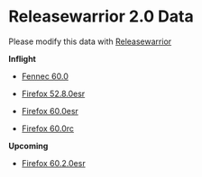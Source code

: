 

Releasewarrior 2.0 Data
=======================

Please modify this data with [Releasewarrior](https://github.com/mozilla-releng/releasewarrior-2.0)

**Inflight**

* [Fennec 60.0](/inflight/fennec/fennec-release-60.0.md)

* [Firefox 52.8.0esr](/inflight/firefox/firefox-esr-52.8.0esr.md)

* [Firefox 60.0esr](/inflight/firefox/firefox-esr-60.0esr.md)

* [Firefox 60.0rc](/inflight/firefox/firefox-release-rc-60.0rc.md)

**Upcoming**

* [Firefox 60.2.0esr](/upcoming/firefox/firefox-esr-60.2.0esr.md)


